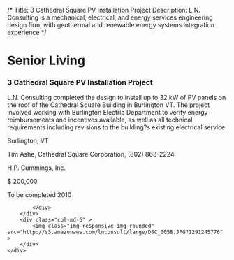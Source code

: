 /*
Title: 3 Cathedral Square PV Installation Project
Description: L.N. Consulting is a mechanical, electrical, and energy services engineering design firm, with geothermal and renewable energy systems integration experience
*/

# Senior Living

<div>
	<div class="row">
		<div class="col-md-6" >
			<div class="well" >
				<h3>3 Cathedral Square PV Installation Project</h3>
				<p>
   
   L.N. Consulting completed the design to install up to 32 kW of PV panels on the roof of the Cathedral Square Building in Burlington VT.  The project involved working with Burlington Electric Department to verify energy reimbursements and incentives available, as well as all technical requirements including revisions to the building?s existing electrical service.
</p>
				<p>Burlington, VT</p>
				<p>Tim Ashe, Cathedral Square Corporation, (802) 863-2224</p>
				<p></p>
				<p>H.P. Cummings, Inc.</p>
				<p>$ 200,000</p>
				<p>To be completed 2010</p>
				<p></p>
				
			</div>
		</div>
		<div class="col-md-6" >
			<img class="img-responsive img-rounded" src="http://s3.amazonaws.com/lnconsult/large/DSC_0058.JPG?1291245776" >
		</div>
	</div>
</div>